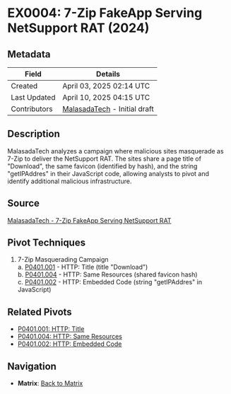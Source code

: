 # EX0004: 7-Zip FakeApp Serving NetSupport RAT (2024)

## Metadata
| Field          | Details                                      |
|----------------|----------------------------------------------|
| Created        | April 03, 2025 02:14 UTC                    |
| Last Updated   | April 10, 2025 04:15 UTC                    |
| Contributors   | [MalasadaTech](../contributors.md#malasadatech) - Initial draft |

## Description
MalasadaTech analyzes a campaign where malicious sites masquerade as 7-Zip to deliver the NetSupport RAT. The sites share a page title of "Download", the same favicon (identified by hash), and the string "getIPAddres" in their JavaScript code, allowing analysts to pivot and identify additional malicious infrastructure.

## Source
[MalasadaTech - 7-Zip FakeApp Serving NetSupport RAT](https://malasada.tech/7-zip-fakeapp-serving-netsupport-rat/)

## Pivot Techniques
1. 7-Zip Masquerading Campaign  
    a. [P0401.001](../pivots/P0401.001.md) - HTTP: Title (title "Download")  
    b. [P0401.004](../pivots/P0401.004.md) - HTTP: Same Resources  (shared favicon hash)  
    c. [P0401.002](../pivots/P0401.002.md) - HTTP: Embedded Code (string "getIPAddres" in JavaScript)

## Related Pivots
- [P0401.001: HTTP: Title](../pivots/P0401.001.md)
- [P0401.004: HTTP: Same Resources ](../pivots/P0401.004.md)
- [P0401.002: HTTP: Embedded Code](../pivots/P0401.002.md)

## Navigation
- **Matrix**: [Back to Matrix](../matrix.md)